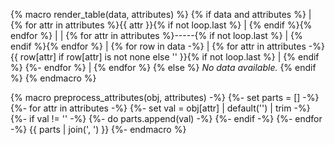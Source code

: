 {% macro render_table(data, attributes) %}
{% if data and attributes %}
| {% for attr in attributes %}{{ attr }}{% if not loop.last %} | {% endif %}{% endfor %} |
| {% for attr in attributes %}-----{% if not loop.last %} | {% endif %}{% endfor %} |
{% for row in data -%}
| {% for attr in attributes -%}
    {{ row[attr] if row[attr] is not none else '' }}{% if not loop.last %} | {% endif %}
{%- endfor %} |
{% endfor %}
{% else %}
_No data available._
{% endif %}
{% endmacro %}

{% macro preprocess_attributes(obj, attributes) -%}
{%- set parts = [] -%}
{%- for attr in attributes -%}
    {%- set val = obj[attr] | default('') | trim -%}
    {%- if val != '' -%}
        {%- do parts.append(val) -%}
    {%- endif -%}
{%- endfor -%}
{{ parts | join(', ') }}
{%- endmacro %}

